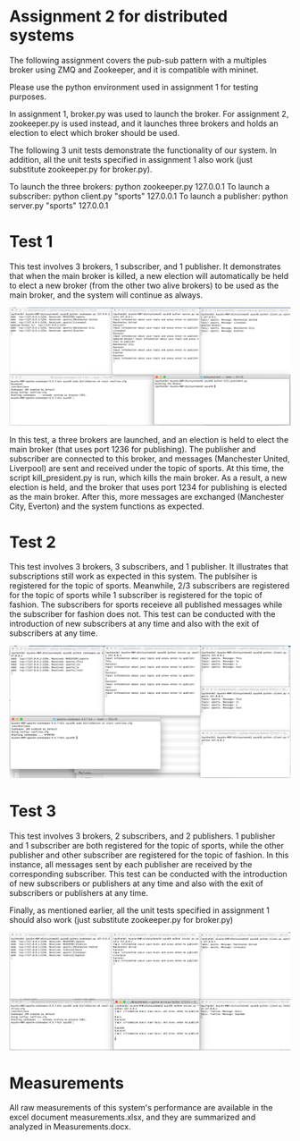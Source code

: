 # Assignment 2 for distributed systems
The following assignment covers the pub-sub pattern with a multiples broker using ZMQ and Zookeeper, and it is compatible with mininet.

Please use the python environment used in assignment 1 for testing purposes.

In assignment 1, broker.py was used to launch the broker. For assignment 2, zookeeper.py is used instead, and it launches three brokers and holds an election to elect which broker should be used.

The following 3 unit tests demonstrate the functionality of our system. In addition, all the unit tests specified in assignment 1 also work (just substitute zookeeper.py for broker.py).

To launch the three brokers: python zookeeper.py 127.0.0.1 
To launch a subscriber: python client.py "sports" 127.0.0.1
To launch a publisher: python server.py "sports" 127.0.0.1

# Test 1
This test involves 3 brokers, 1 subscriber, and 1 publisher. It demonstrates that when the main broker is killed, a new election will automatically be held to elect a new broker (from the other two alive brokers) to be used as the main broker, and the system will continue as always.

![Test1](/ass2testing/test1.png)

In this test, a three brokers are launched, and an election is held to elect the main broker (that uses port 1236 for publishing). The publisher and subscriber are connected to this broker, and messages (Manchester United, Liverpool) are sent and received under the topic of sports. At this time, the script kill_president.py is run, which kills the main broker. As a result, a new election is held, and the broker that uses port 1234 for publishing is elected as the main broker. After this, more messages are exchanged (Manchester City, Everton) and the system functions as expected.

# Test 2
This test involves 3 brokers, 3 subscribers, and 1 publisher. It illustrates that subscriptions still work as expected in this system. The publsiher is registered for the topic of sports. Meanwhile, 2/3 subscribers are registered for the topic of sports while 1 subscriber is registered for the topic of fashion. The subscribers for sports receieve all published messages while the subscriber for fashion does not. This test can be conducted with the introduction of new subscribers at any time and also with the exit of subscribers at any time.

![Test2](/ass2testing/test2.png)

# Test 3
This test involves 3 brokers, 2 subscribers, and 2 publishers. 1 publisher and 1 subscriber are both registered for the topic of sports, while the other publisher and other subscriber are registered for the topic of fashion. In this instance, all messages sent by each publisher are received by the corresponding subscriber. This test can be conducted with the introduction of new subscribers or publishers at any time and also with the exit of subscribers or publishers at any time.

Finally, as mentioned earlier, all the unit tests specified in assignment 1 should also work (just substitute zookeeper.py for broker.py)

![Test3](/ass2testing/test3.png)

# Measurements

All raw measurements of this system's performance are available in the excel document measurements.xlsx, and they are summarized and analyzed in Measurements.docx.
